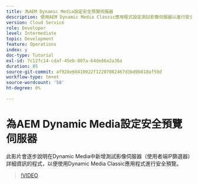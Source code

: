 ```yaml
---
title: 為AEM Dynamic Media設定安全預覽伺服器
description: 使用AEM Dynamic Media Classic應用程式設定測試影像伺服器以進行安全預覽。
version: Cloud Service
role: Developer
level: Intermediate
topic: Development
feature: Operations
index: y
doc-type: Tutorial
exl-id: 7c12fc14-cdaf-45eb-807a-64de86a2a36a
duration: 85
source-git-commit: af928e60410022f12207082467d3bd9b818af59d
workflow-type: tm+mt
source-wordcount: '58'
ht-degree: 0%

---
```


# 為AEM Dynamic Media設定安全預覽伺服器

此影片會逐步說明在Dynamic Media中新增測試影像伺服器（使用者端IP篩選器）詳細資訊的程式，以便使用Dynamic Media Classic應用程式進行安全預覽。

>[!VIDEO](https://video.tv.adobe.com/v/335462?quality=12&learn=on)
